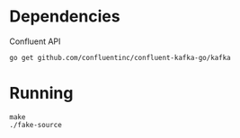 # Dependencies

Confluent API
```shell
go get github.com/confluentinc/confluent-kafka-go/kafka
```

# Running

```shell
make
./fake-source
```
